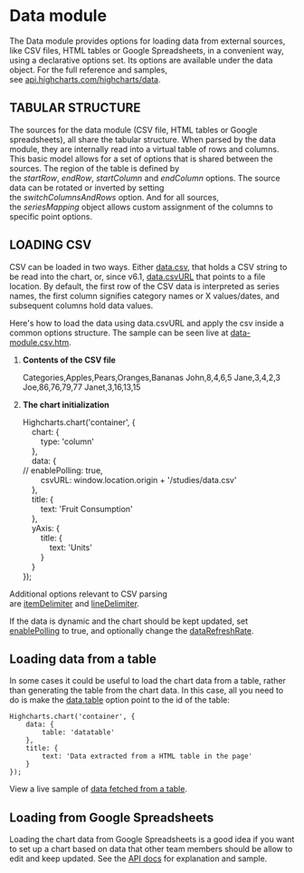 Data module
===

The Data module provides options for loading data from external sources, like CSV files, HTML tables or Google Spreadsheets, in a convenient way, using a declarative options set. Its options are available under the data object. For the full reference and samples, see [api.highcharts.com/highcharts/data](https://api.highcharts.com/highcharts/data).

TABULAR STRUCTURE
-----------------

The sources for the data module (CSV file, HTML tables or Google spreadsheets), all share the tabular structure. When parsed by the data module, they are internally read into a virtual table of rows and columns. This basic model allows for a set of options that is shared between the sources. The region of the table is defined by the _startRow_, _endRow_, _startColumn_ and _endColumn_ options. The source data can be rotated or inverted by setting the _switchColumnsAndRows_ option. And for all sources, the _seriesMapping_ object allows custom assignment of the columns to specific point options.

LOADING CSV
-----------

CSV can be loaded in two ways. Either [data.csv](https://api.highcharts.com/highcharts/data.csv), that holds a CSV string to be read into the chart, or, since v6.1, [data.csvURL](https://api.highcharts.com/highcharts/data.csvURL) that points to a file location. By default, the first row of the CSV data is interpreted as series names, the first column signifies category names or X values/dates, and subsequent columns hold data values.

Here's how to load the data using data.csvURL and apply the csv inside a common options structure. The sample can be seen live at [data-module.csv.htm](studies/data-module-csv.htm).

1. **Contents of the CSV file**

    
    Categories,Apples,Pears,Oranges,Bananas
    John,8,4,6,5
    Jane,3,4,2,3
    Joe,86,76,79,77
    Janet,3,16,13,15

2. **The chart initialization**

    
    Highcharts.chart('container', {  
        chart: {  
            type: 'column'  
        },  
        data: {  
            // enablePolling: true,  
            csvURL: window.location.origin + '/studies/data.csv'  
        },  
        title: {  
            text: 'Fruit Consumption'  
        },  
        yAxis: {  
            title: {  
                text: 'Units'  
            }  
        }  
    });

Additional options relevant to CSV parsing are [itemDelimiter](https://api.highcharts.com/highcharts/data.itemDelimiter) and [lineDelimiter](https://api.highcharts.com/highcharts/data.lineDelimiter).

If the data is dynamic and the chart should be kept updated, set [enablePolling](https://api.highcharts.com/highcharts/data.enablePolling) to true, and optionally change the [dataRefreshRate](https://api.highcharts.com/highcharts/data.dataRefreshRate).

Loading data from a table
-------------------------

In some cases it could be useful to load the chart data from a table, rather than generating the table from the chart data. In this case, all you need to do is make the [data.table](https://api.highcharts.com/highcharts/data.table) option point to the id of the table:

    
    Highcharts.chart('container', {  
        data: {  
            table: 'datatable'  
        },  
        title: {  
            text: 'Data extracted from a HTML table in the page'  
        }  
    });

View a live sample of [data fetched from a table](http://jsfiddle.net/gh/get/jquery/1.9.1/highslide-software/highcharts.com/tree/master/samples/highcharts/demo/column-parsed/).

Loading from Google Spreadsheets
--------------------------------

Loading the chart data from Google Spreadsheets is a good idea if you want to set up a chart based on data that other team members should be allow to edit and keep updated. See the [API docs](https://api.highcharts.com/highcharts/data.googleSpreadsheetKey) for explanation and sample.
